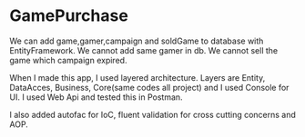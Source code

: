 # GamePurchase
We can add game,gamer,campaign and soldGame to database with EntityFramework. We cannot add same gamer in db. We cannot sell the game which campaign expired.

When I made this app, I used layered architecture. Layers are Entity, DataAcces, Business, Core(same codes all project) and I used Console for UI. I used Web Api and tested this in Postman.

I also added  autofac for IoC, fluent validation for cross cutting concerns and AOP.
